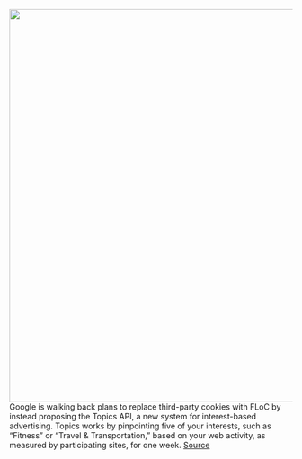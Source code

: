 <img src='https://cdn.vox-cdn.com/thumbor/Oa2TdcSrPoiRmihqXscEHJnU_zE=/0x0:2040x1360/1200x800/filters:focal(857x517:1183x843)/cdn.vox-cdn.com/uploads/chorus_image/image/70429956/acastro_180427_1777_0001.0.jpg' width='700px' /><br/>
Google is walking back plans to replace third-party cookies with FLoC by instead proposing the Topics API, a new system for interest-based advertising. Topics works by pinpointing five of your interests, such as “Fitness” or “Travel & Transportation,” based on your web activity, as measured by participating sites, for one week.
<a href='https://www.theverge.com/2022/1/25/22900567/google-floc-abandon-topics-api-cookies-tracking'> Source <a/>